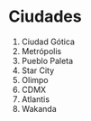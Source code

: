 # Ciudades

1. Ciudad Gótica
2. Metrópolis
3. Pueblo Paleta
4. Star City
5. Olimpo
6. CDMX
7. Atlantis
8. Wakanda
